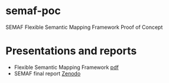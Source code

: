 # semaf-poc
SEMAF Flexible Semantic Mapping Framework Proof of Concept 

# Presentations and reports
* Flexible Semantic Mapping Framework [pdf](https://indico.fccn.pt/event/15/contributions/80/attachments/55/111/Breoder%20-%20SEMAF%20presentation%20eIRG%20v2.pdf)
* SEMAF final report [Zenodo](http://doi.org/10.5281/zenodo.4651421)
